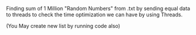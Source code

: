 Finding sum of 1 Million "Random Numbers" from .txt by sending equal data to threads to check the time optimization we can have by using Threads.

(You May create new list by running code also)